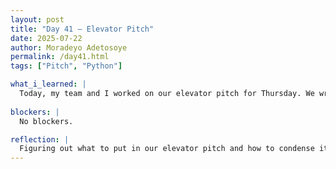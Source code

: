 ```yaml
---
layout: post
title: "Day 41 – Elevator Pitch"
date: 2025-07-22
author: Moradeyo Adetosoye
permalink: /day41.html
tags: ["Pitch", "Python"]

what_i_learned: |
  Today, my team and I worked on our elevator pitch for Thursday. We wrote down our script, practiced, then recorded the video. We then ran the video by our graduate mentor to make sure it was okay to submit. After that, I went over my code with my graduate mentor because the custom ELM was giving a low accuracy score for my balanced data set with cross validation.
  
blockers: |
  No blockers.

reflection: |
  Figuring out what to put in our elevator pitch and how to condense it was challenging. Our project is a bit difficult to understand, so figuring out a short script took some time for us. Our high scool teacher brought a VR headset for us to play around with, so that was also cool. Scouring through my code to fix the accuracy problem was not fun.
---
```


